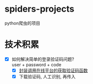 # spiders-projects
 python爬虫的项目

# 技术积累
- [x] 如何解决简单的登录验证码问题?\
user + password + code
    - [x] [封装调用在线平台的获取验证码函数](../spiders-projects/【古诗文网】爬取/login.py)
    - [x] 下载验证码, 人工识别, 再传入 
